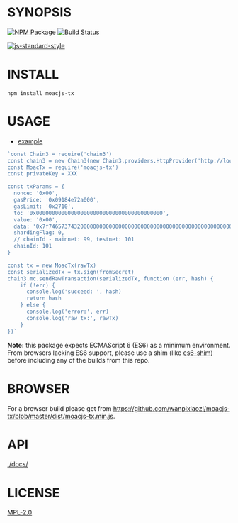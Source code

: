 # SYNOPSIS 
[![NPM Package](https://img.shields.io/badge/npm-v1.1.3-blue.svg)](https://www.npmjs.org/package/moacjs-tx)
[![Build Status](https://travis-ci.org/wanpixiaozi/moacjs-tx.svg?branch=master)](https://travis-ci.org/wanpixiaozi/moacjs-tx)

[![js-standard-style](https://cdn.rawgit.com/feross/standard/master/badge.svg)](https://github.com/feross/standard)  

# INSTALL
`npm install moacjs-tx`

# USAGE

  - [example](https://github.com/wanpixiaozi/moacjs-tx/blob/master/examples/transaction.js)

```javascript
`const Chain3 = require('chain3')
const chain3 = new Chain3(new Chain3.providers.HttpProvider('http://localhost:8545')) 
const MoacTx = require('moacjs-tx')
const privateKey = XXX

const txParams = {
  nonce: '0x00',
  gasPrice: '0x09184e72a000', 
  gasLimit: '0x2710',
  to: '0x0000000000000000000000000000000000000000', 
  value: '0x00', 
  data: '0x7f7465737432000000000000000000000000000000000000000000000000000000600057',
  shardingFlag: 0,
  // chainId - mainnet: 99, testnet: 101
  chainId: 101
}

const tx = new MoacTx(rawTx)
const serializedTx = tx.sign(fromSecret)
chain3.mc.sendRawTransaction(serializedTx, function (err, hash) {
    if (!err) {
      console.log('succeed: ', hash)
      return hash
    } else {
      console.log('error:', err)
      console.log('raw tx:', rawTx)
    }
})`
````

**Note:** this package expects ECMAScript 6 (ES6) as a minimum environment. From browsers lacking ES6 support, please use a shim (like [es6-shim](https://github.com/paulmillr/es6-shim)) before including any of the builds from this repo.


# BROWSER  
For a browser build please get from https://github.com/wanpixiaozi/moacjs-tx/blob/master/dist/moacjs-tx.min.js.

# API
[./docs/](./docs/index.md)

# LICENSE
[MPL-2.0](https://tldrlegal.com/license/mozilla-public-license-2.0-(mpl-2))
